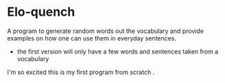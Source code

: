 # Elo-quench
A program to generate random words out the vocabulary and provide examples on how one can use them in everyday sentences.

+ the first version will only have a few words and sentences taken from a vocabulary

I'm so excited this is my first program from scratch $.$
